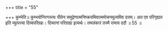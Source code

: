 +++
title = "55"

+++
कुम्भेति॥ कुम्भयोनिरगस्त्यः पीतेन समुद्रेणात्मनिष्क्रयमिवात्ममोचनमूल्यमिव दत्तम्। अत एव परिगृह्यत इति व्युत्पत्त्या दिव्यपरिग्रहः। दिव्यानां परिग्राह्य इत्यर्थः। तमलंकारं तस्मै रामाय ददौ ॥ 55 ॥